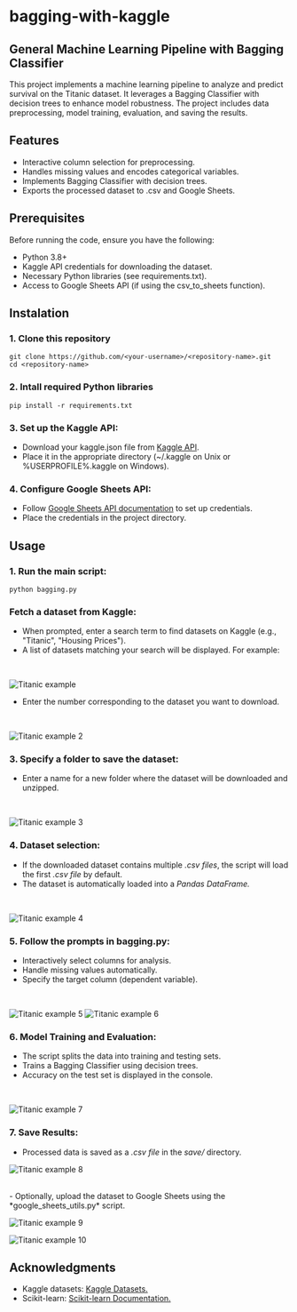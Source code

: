 # bagging-with-kaggle

## General Machine Learning Pipeline with Bagging Classifier

This project implements a machine learning pipeline to analyze and predict survival on the Titanic dataset. It leverages a Bagging Classifier with decision trees to enhance model robustness. The project includes data preprocessing, model training, evaluation, and saving the results.

## Features

- Interactive column selection for preprocessing.
- Handles missing values and encodes categorical variables.
- Implements Bagging Classifier with decision trees.
- Exports the processed dataset to .csv and Google Sheets.

## Prerequisites

Before running the code, ensure you have the following:

- Python 3.8+
- Kaggle API credentials for downloading the dataset.
- Necessary Python libraries (see requirements.txt).
- Access to Google Sheets API (if using the csv_to_sheets function).

## Instalation

### 1. Clone this repository

``` 
git clone https://github.com/<your-username>/<repository-name>.git 
cd <repository-name>
```

### 2. Intall required Python libraries
```
pip install -r requirements.txt
```

### 3. Set up the Kaggle API:
- Download your kaggle.json file from [Kaggle API](https://www.kaggle.com/docs/api).
- Place it in the appropriate directory (~/.kaggle on Unix or %USERPROFILE%\.kaggle on Windows).

### 4. Configure Google Sheets API:
- Follow [Google Sheets API documentation](https://developers.google.com/sheets/api/guides/concepts) to set up credentials.
- Place the credentials in the project directory.

## Usage

### 1. Run the main script:

```
python bagging.py
```

### Fetch a dataset from Kaggle:

- When prompted, enter a search term to find datasets on Kaggle (e.g., "Titanic", "Housing Prices").
- A list of datasets matching your search will be displayed. For example:
<br>

![Titanic example](./images/pic1.png)

- Enter the number corresponding to the dataset you want to download.
<br>

![Titanic example 2](./images/pic2.png)

### 3. Specify a folder to save the dataset:

- Enter a name for a new folder where the dataset will be downloaded and unzipped.
<br>

![Titanic example 3](./images/pic3.png)

### 4. Dataset selection:

- If the downloaded dataset contains multiple *.csv files*, the script will load the first *.csv file* by default.
- The dataset is automatically loaded into a *Pandas DataFrame.*
<br>

![Titanic example 4](./images/pic4.png)

### 5. Follow the prompts in bagging.py:

- Interactively select columns for analysis.
- Handle missing values automatically.
- Specify the target column (dependent variable).
<br>

![Titanic example 5](./images/pic5.png)
![Titanic example 6](./images/pic6.png)

### 6. Model Training and Evaluation:

- The script splits the data into training and testing sets.
- Trains a Bagging Classifier using decision trees.
- Accuracy on the test set is displayed in the console.
<br>

![Titanic example 7](./images/pic7.png)

### 7. Save Results:

- Processed data is saved as a *.csv file* in the *save/* directory.

![Titanic example 8](./images/pic8.png)

<br>
- Optionally, upload the dataset to Google Sheets using the *google_sheets_utils.py* script.
<br>

![Titanic example 9](./images/pic9.png)
<br>

![Titanic example 10](./images/pic10.png)

## Acknowledgments

- Kaggle datasets: [Kaggle Datasets.](https://www.kaggle.com/datasets)
- Scikit-learn: [Scikit-learn Documentation.](https://scikit-learn.org/stable/)
<br>